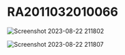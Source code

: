 # RA2011032010066
![Screenshot 2023-08-22 211802](https://github.com/JonalSuthar/RA2011032010066/assets/73659977/bc6c974c-6528-49e1-9553-638b942b33a6)



![Screenshot 2023-08-22 211807](https://github.com/JonalSuthar/RA2011032010066/assets/73659977/a2593f16-ab42-4185-95b6-cc1b7e2afa73)
